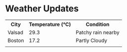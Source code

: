# Weather Updates

<!-- WEATHER-UPDATE-START -->
<table><tr><th>City</th><th>Temperature (°C)</th><th>Condition</th></tr><tr><td>Valsad</td><td>29.3</td><td>Patchy rain nearby</td></tr><tr><td>Boston</td><td>17.2</td><td>Partly Cloudy</td></tr><tr><td></td><td></td><td></td></tr></table>
<!-- WEATHER-UPDATE-END -->
